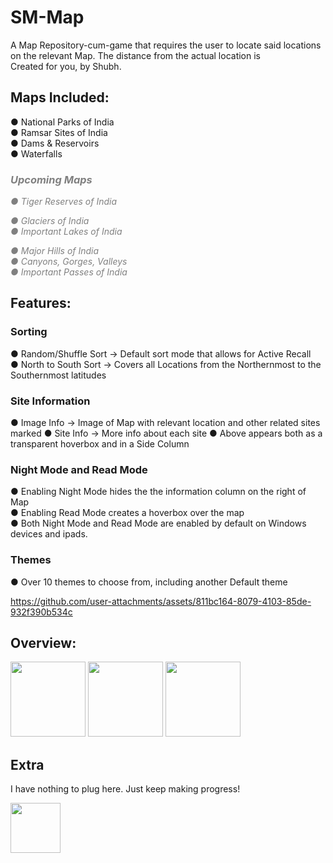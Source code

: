 # SM-Map
A Map Repository-cum-game that requires the user to locate said locations on the relevant Map. The distance from the actual location is    
Created for you, by Shubh.  

## Maps Included:
● National Parks of India  
● Ramsar Sites of India    
● Dams & Reservoirs  
● Waterfalls  

### <i style="color:grey;">Upcoming Maps
● Tiger Reserves of India  
  
● Glaciers of India  
● Important Lakes of India  

● Major Hills of India  
● Canyons, Gorges, Valleys  
● Important Passes of India  </i>

## Features:
### Sorting
● Random/Shuffle Sort → Default sort mode that allows for Active Recall  
● North to South Sort → Covers all Locations from the Northernmost to the Southernmost latitudes  

### Site Information
● Image Info →  Image of Map with relevant location and other related sites marked
● Site Info → More info about each site
● Above appears both as a transparent hoverbox and in a Side Column

### Night Mode and Read Mode
● Enabling Night Mode hides the the information column on the right of Map  
● Enabling Read Mode creates a hoverbox over the map  
● Both Night Mode and Read Mode are enabled by default on Windows devices and ipads.

### Themes
● Over 10 themes to choose from, including another Default theme


https://github.com/user-attachments/assets/811bc164-8079-4103-85de-932f390b534c



## Overview:
<img src="https://github.com/user-attachments/assets/500d43e1-2004-4ee8-b2d6-43a6a6a12465" height="120" />
<img src="https://github.com/user-attachments/assets/2a3eaa61-1e64-41ab-8b77-be4b8cb32a40" height="120" />
<img src="https://github.com/user-attachments/assets/83fab70e-0843-4083-a98d-41426853ccd9" height="120" />
<!--<img src="https://github.com/user-attachments/assets/36e4c5b6-bc1e-4958-bf69-e566b5d30899" height="120" />
<img src="https://github.com/user-attachments/assets/58f26293-5a5a-4c7c-8f31-7c3ea59d79f7" height="120" />
-->

## Extra
I have nothing to plug here. Just keep making progress!  

<img src="https://github.com/user-attachments/assets/d19c0b80-c5b3-4180-bdca-cb645edcd1ad" height="80" />
